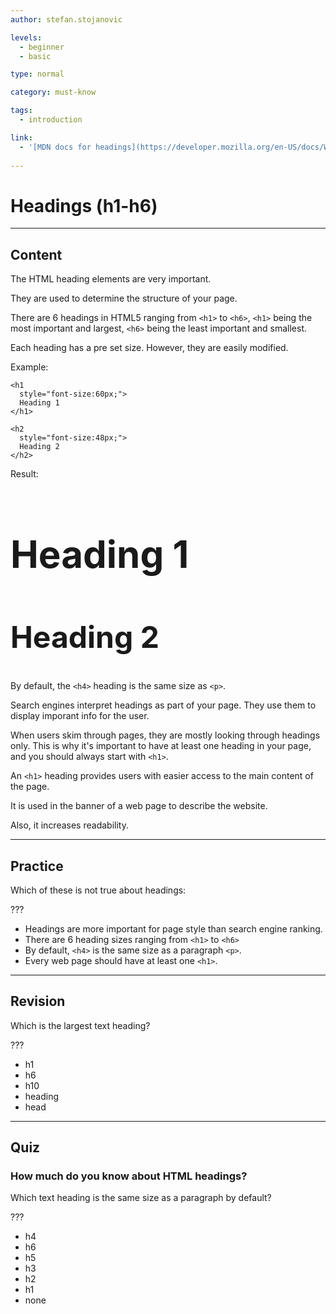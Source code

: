 ```yaml
---
author: stefan.stojanovic

levels:
  - beginner
  - basic

type: normal

category: must-know

tags:
  - introduction

link:
  - '[MDN docs for headings](https://developer.mozilla.org/en-US/docs/Web/HTML/Element/Heading_Elements){website}'
  
---
```

# Headings (h1-h6)

---
## Content

The HTML heading elements are very important.

They are used to determine the structure of your page.

There are 6 headings in HTML5 ranging from `<h1>` to `<h6>`, `<h1>` being the most important and largest, `<h6>` being the least important and smallest.

Each heading has a pre set size. However, they are easily modified.

Example:
```
<h1 
  style="font-size:60px;">
  Heading 1
</h1>

<h2 
  style="font-size:48px;">
  Heading 2
</h2>
```
Result:

<h1 
  style="font-size:60px;">
  Heading 1
</h1>

<h2 
  style="font-size:48px;">
  Heading 2
</h2>

By default, the `<h4>` heading is the same size as `<p>`.


Search engines interpret headings as part of your page. They use them to display imporant info for the user.

When users skim through pages, they are mostly looking through headings only. This is why it's important to have at least one heading in your page, and you should always start with `<h1>`.

An `<h1>` heading provides users with easier access to the main content of the page.

It is used in the banner of a web page to describe the website.

Also, it increases readability.

---
## Practice

Which of these is not true about headings: 

???

* Headings are more important for page style than search engine ranking.  
* There are 6 heading sizes ranging from `<h1>` to `<h6>`
* By default, `<h4>` is the same size as a paragraph `<p>`.
* Every web page should have at least one `<h1>`.
  
---
## Revision

Which is the largest text heading?

???

* h1
* h6
* h10
* heading
* head

---
## Quiz

### How much do you know about HTML headings?

Which text heading is the same size as a paragraph by default?

???

* h4
* h6
* h5
* h3
* h2
* h1
* none

